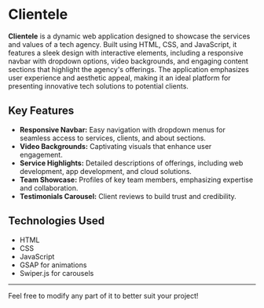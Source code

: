 
# Clientele

**Clientele** is a dynamic web application designed to showcase the services and values of a tech agency. Built using HTML, CSS, and JavaScript, it features a sleek design with interactive elements, including a responsive navbar with dropdown options, video backgrounds, and engaging content sections that highlight the agency's offerings. The application emphasizes user experience and aesthetic appeal, making it an ideal platform for presenting innovative tech solutions to potential clients.

## Key Features
- **Responsive Navbar:** Easy navigation with dropdown menus for seamless access to services, clients, and about sections.
- **Video Backgrounds:** Captivating visuals that enhance user engagement.
- **Service Highlights:** Detailed descriptions of offerings, including web development, app development, and cloud solutions.
- **Team Showcase:** Profiles of key team members, emphasizing expertise and collaboration.
- **Testimonials Carousel:** Client reviews to build trust and credibility.

## Technologies Used
- HTML
- CSS
- JavaScript
- GSAP for animations
- Swiper.js for carousels

---

Feel free to modify any part of it to better suit your project!
